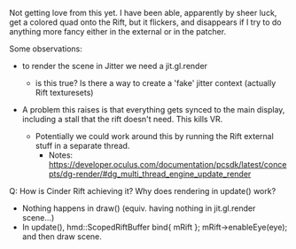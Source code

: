 
Not getting love from this yet. I have been able, apparently by sheer luck, get a colored quad onto the Rift, but it flickers, and disappears if I try to do anything more fancy either in the external or in the patcher.

Some observations:

- to render the scene in Jitter we need a jit.gl.render
	- is this true? Is there a way to create a 'fake' jitter context (actually Rift texturesets) 
	
- A problem this raises is that everything gets synced to the main display, including a stall that the rift doesn't need. This kills VR.
	- Potentially we could work around this by running the Rift external stuff in a separate thread.
		- Notes: https://developer.oculus.com/documentation/pcsdk/latest/concepts/dg-render/#dg_multi_thread_engine_update_render
		

Q: How is Cinder Rift achieving it? Why does rendering in update() work?
- Nothing happens in draw() (equiv. having nothing in jit.gl.render scene...)
- In update(), hmd::ScopedRiftBuffer bind{ mRift }; mRift->enableEye(eye); and then draw scene.